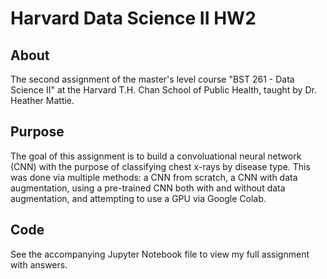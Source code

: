 # Harvard Data Science II HW2

## About

The second assignment of the master's level course "BST 261 - Data Science II" at the Harvard T.H. Chan School of Public Health, taught by Dr. Heather Mattie.

## Purpose

The goal of this assignment is to build a convoluational neural network (CNN) with the purpose of classifying chest x-rays by disease type. This was done via multiple methods: a CNN from scratch, a CNN with data augmentation, using a pre-trained CNN both with and without data augmentation, and attempting to use a GPU via Google Colab.

## Code

See the accompanying Jupyter Notebook file to view my full assignment with answers.
